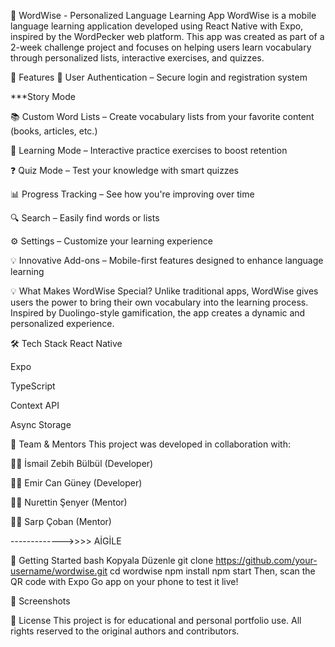 
🌟 WordWise - Personalized Language Learning App
WordWise is a mobile language learning application developed using React Native with Expo, inspired by the WordPecker web platform. This app was created as part of a 2-week challenge project and focuses on helping users learn vocabulary through personalized lists, interactive exercises, and quizzes.

🚀 Features
🔐 User Authentication – Secure login and registration system

***Story Mode

📚 Custom Word Lists – Create vocabulary lists from your favorite content (books, articles, etc.)

🧠 Learning Mode – Interactive practice exercises to boost retention

❓ Quiz Mode – Test your knowledge with smart quizzes

📊 Progress Tracking – See how you're improving over time

🔍 Search – Easily find words or lists

⚙️ Settings – Customize your learning experience

💡 Innovative Add-ons – Mobile-first features designed to enhance language learning

💡 What Makes WordWise Special?
Unlike traditional apps, WordWise gives users the power to bring their own vocabulary into the learning process. Inspired by Duolingo-style gamification, the app creates a dynamic and personalized experience.

🛠️ Tech Stack
React Native

Expo

TypeScript

Context API

Async Storage

👥 Team & Mentors
This project was developed in collaboration with:

👨‍💻 İsmail Zebih Bülbül (Developer)

👨‍💻 Emir Can Güney (Developer)

👨‍🏫 Nurettin Şenyer (Mentor)

👨‍🏫 Sarp Çoban (Mentor)

------------->>>>  AİGİLE

📲 Getting Started
bash
Kopyala
Düzenle
git clone https://github.com/your-username/wordwise.git
cd wordwise
npm install
npm start
Then, scan the QR code with Expo Go app on your phone to test it live!

📸 Screenshots


📌 License
This project is for educational and personal portfolio use. All rights reserved to the original authors and contributors.

